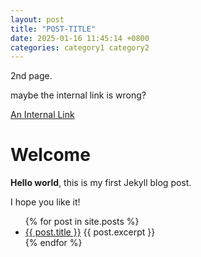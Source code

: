 ```yaml
---
layout: post
title: "POST-TITLE"
date: 2025-01-16 11:45:14 +0800
categories: category1 category2
---
```


2nd page. 

maybe the internal link is wrong?

[An Internal Link](/URL-PATH)

# Welcome

**Hello world**, this is my first Jekyll blog post.

I hope you like it!


<ul>
  {% for post in site.posts %}
    <li>
      <a href="{{ post.url }}">{{ post.title }}</a>
      {{ post.excerpt }}
    </li>
  {% endfor %}
</ul>